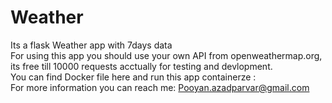 # Weather
Its a flask Weather app with 7days data</br>
For using this app you should use your own API from openweathermap.org, its free till 10000 requests acctually for testing and devlopment.</br>
You can find Docker file here and run this app containerze :</br>
For more information you can reach me: Pooyan.azadparvar@gmail.com
